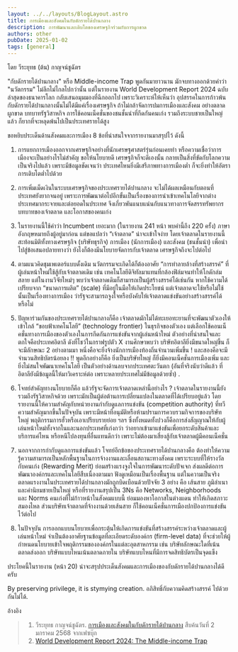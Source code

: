 ```yaml
---
layout: ../../layouts/BlogLayout.astro
title: การเมืองและสังคมในกับดักรายได้ปานกลาง
description: การพัฒนาและเติบโตของเศรษฐกิจร่วมกับการผูกขาด
authors: other
pubDate: 2025-01-02
tags: [general]
---
```


โดย วีระยุทธ (ต้น) กาญจน์ชูฉัตร

"กับดักรายได้ปานกลาง" หรือ Middle-income Trap พูดกันมายาวนาน มักจบทางออกด้วยคำว่า "นวัตกรรม" ไม่ลึกไม่ไกลไปกว่านั้น แต่ในรายงาน World Development Report 2024 ฉบับล่าสุดของธนาคารโลก กลับเสนอมุมมองที่ฉีกออกไป เพราะวิเคราะห์ให้เห็นว่า อุปสรรคในการก้าวพ้นกับดักรายได้ปานกลางนั้นไม่ได้มีแค่เรื่องเศรษฐกิจ ถ้าไม่กล้าจัดการปมการเมืองและสังคม อย่างตลาดผูกขาด บทบาทรัฐวิสาหกิจ การใช้คอนเน็คชั่นของชนชั้นนำที่กีดกันคนเก่ง รวมถึงระบบชายเป็นใหญ่แล้ว ก็ยากที่จะหลุดพ้นไปเป็นประเทศรายได้สูง

ขอหยิบประเด็นด้านสังคมและการเมือง 8 ข้อที่น่าสนใจจากรายงานมาสรุปไว้ ดังนี้

1. การแยกการเมืองออกจากเศรษฐกิจอย่างที่นักเศรษฐศาสตร์รุ่นก่อนเคยทำ หรือความเชื่อว่าการเมืองจะเป็นอย่างไรไม่สำคัญ ขอให้นโยบายดี เศรษฐกิจก็จะดีเองนั้น กลายเป็นสิ่งที่ขัดกับโลกความเป็นจริงไปแล้ว เพราะมีข้อมูลชัดเจนว่า ประเทศไหนยิ่งมีเสรีภาพทางการเมืองต่ำ ก็จะยิ่งทำให้อัตราการเติบโตต่ำไปด้วย

2. การเพิ่มเม็ดเงินในระบบเศรษฐกิจของประเทศรายได้ปานกลาง จะไม่ได้ผลเหมือนกับตอนที่ประเทศยังยากจนอยู่ เพราะการพัฒนาต่อไปอีกขั้นเป็นเรื่องของการนำเข้าเทคโนโลยีจากต่างประเทศมากระจายและต่อยอดในประเทศ จึงเกี่ยวพันแนบแน่นกับแนวทางการจัดสรรทรัพยากร บทบาทของเจ้าตลาด และโอกาสของคนเก่ง

3. ในรายงานนี้ใช้คำว่า Incumbent เยอะมาก (ในรายงาน 241 หน้า พบคำนี้ถึง 220 ครั้ง) ภาษาอังกฤษหมายถึงผู้อยู่มาก่อน แต่ขอแปลว่า “เจ้าตลาด” น่าจะเข้าใจง่าย โดยเจ้าตลาดในรายงานนี้สะท้อนมิติทั้งทางเศรษฐกิจ (บริษัทธุรกิจ) การเมือง (นักการเมือง) และสังคม (ชนชั้นนำ) เพื่อนำไปสู่ข้อเสนอปลายทางว่า ยังไงก็ต้องมีนโยบายจัดการกับเจ้าตลาด เศรษฐกิจถึงจะไปต่อไป

4. ตามแนวคิดชุมเพเตอร์แบบดั้งเดิม นวัตกรรมจะเกิดได้ก็ต้องอาศัย “การทำลายล้างที่สร้างสรรค์” ที่ผู้เล่นหน้าใหม่ใช้สู้กับเจ้าตลาดเดิม เช่น เทคโนโลยีดิจิทัลมาแทนที่กล้องฟิล์มจนทำให้โกดักล่มสลาย แต่ในงานวิจัยใหม่ๆ พบว่าเจ้าตลาดเดิมก็สามารถเป็นผู้สร้างสรรค์ได้เช่นกัน หากใช้ความได้เปรียบจาก “ขนาดการผลิต” (scale) ที่มีอยู่ในมือให้เกิดประโยชน์ แต่เจ้าตลาดจะใช้หรือไม่ใช้นั้นเป็นเรื่องทางการเมือง ว่ารัฐจะสามารถจูงใจหรือบังคับให้เจ้าตลาดแข่งขันอย่างสร้างสรรค์ได้หรือไม่

5. ปัญหาร่วมกันของประเทศรายได้ปานกลางก็คือ เจ้าตลาดมักไม่ได้ทะเยอทะยานที่จะพัฒนาตัวเองให้เข้าใกล้ “ขอบฟ้าเทคโนโลยี” (technology frontier) ในธุรกิจของตัวเอง แต่เลือกใช้คอนเน็คชั่นทางการเมืองของตัวเองในการกีดกันการแข่งขันจากผู้เล่นหน้าใหม่ ตัวอย่างที่น่าสนใจและตกใจคือประเทศอิตาลี ดังที่โชว์ในกราฟรูปตัว X งานศึกษาพบว่า บริษัทอิตาลียิ่งมีขนาดใหญ่ขึ้น ก็จะมีลักษณะ 2 อย่างตามมา หนึ่งคือจะยิ่งจ้างนักการเมืองท้องถิ่นจำนวนเพิ่มขึ้น ! และสองคือจะมีจำนวนสิทธิบัตรน้อยลง !! พูดอีกอย่างก็คือ ยิ่งเป็นบริษัทใหญ่ ก็ยิ่งมีคอนเน็คชั่นการเมืองเพิ่ม และยิ่งไม่สนใจพัฒนาเทคโนโลยี เป็นตัวอย่างด้านลบจากประเทศตะวันตก (อันที่จริงนับว่าดีแล้ว ที่อิตาลียังมีข้อมูลนี้ให้มาวิเคราะห์ต่อ เพราะหลายประเทศไม่มีข้อมูลด้วยซ้ำ)
   .
6. โจทย์สำคัญทางนโยบายก็คือ แล้วรัฐจะจัดการเจ้าตลาดเหล่านี้อย่างไร ? เจ้าตลาดในรายงานนี้ยังรวมถึงรัฐวิสาหกิจด้วย เพราะมักเป็นผู้ต่อต้านการเปลี่ยนแปลงในตลาดที่ได้เปรียบอยู่แล้ว โดยรายงานนี้ให้ความสำคัญกับหน่วยงานกำกับดูแลการแข่งขัน (competition authority) ที่ทวีความสำคัญมากขึ้นในปัจจุบัน เพราะมีหน้าที่อนุมัติหรือห้ามปรามการควบรวมกิจการของบริษัทใหญ่ พฤติกรรมการฮั้วหรือเอาเปรียบรายย่อย ฯลฯ ซึ่งทั้งหมดทั้งปวงก็คือการส่งสัญญาณให้กับผู้เล่นหน้าใหม่ทั้งจากในและนอกประเทศที่เก่งกว่า ว่าอยากเข้ามาแข่งขันเพื่อยกระดับสินค้าและบริการแค่ไหน หรือหนีไปลงทุนที่อื่นแทนดีกว่า เพราะไม่ต้องมาเสี่ยงสู้กับเจ้าตลาดผู้มีคอนเน็คชั่น

7. นอกจากการกำกับดูแลการแข่งขันแล้ว โจทย์อีกข้อของประเทศรายได้ปานกลางคือ ต้องทำให้ความรู้ความสามารถเป็นหลักพื้นฐานในการจ้างงานและเลื่อนสถานะทางสังคม เพราะระบบที่ให้รางวัลกับคนเก่ง (Rewarding Merit) ย่อมสร้างแรงจูงใจในการพัฒนาระดับปัจเจก ส่งผลดีต่อการพัฒนาองค์กรและเทคโนโลยีสืบเนื่องตามมา ฟังดูเหมือนเป็นเรื่องพื้นฐาน แต่ในความเป็นจริง ตลาดแรงงานในประเทศรายได้ปานกลางมักถูกบิดเบือนด้วยปัจจัย 3 อย่าง คือ เส้นสาย ภูมิลำเนา และค่านิยมชายเป็นใหญ่ หรือที่รายงานสรุปเป็น 3Ns คือ Networks, Neighborhoods และ Norms คนเก่งที่ไม่ก้าวหน้าในสังคมแบบนี้ ย่อมมองหาโอกาสในต่างแดน ทำให้เกิดสภาวะสมองไหล ส่วนบริษัทเจ้าตลาดที่จ้างงานด้วยเส้นสาย ก็ใช้คอนเน็คชั่นการเมืองปกป้องการแข่งขันไว้ต่อไป

8. ในปัจจุบัน การออกแบบนโยบายเพื่อกระตุ้นให้เกิดการแข่งขันที่สร้างสรรค์ระหว่างเจ้าตลาดและผู้เล่นหน้าใหม่ จำเป็นต้องอาศัยฐานข้อมูลที่ละเอียดระดับองค์กร (firm-level data) ที่จะช่วยให้ผู้กำหนดนโยบายเข้าใจพฤติกรรมขององค์กรในแต่ละอุตสาหกรรม เช่น บริษัทลักษณะใดที่เน้นตลาดส่งออก บริษัทแบบไหนเน้นตลาดภายใน บริษัทแบบไหนที่มีการจดสิทธิบัตรเป็นจุดแข็ง

ประโยคนี้ในรายงาน (หน้า 20) น่าจะสรุปประเด็นสังคมและการเมืองของกับดักรายได้ปานกลางได้ดีครับ

By preserving privilege, it is stymying creation. อภิสิทธิ์กับความคิดสร้างสรรค์ ไปด้วยกันไม่ได้.

อ้างอิง

> 1. วีระยุทธ กาญจน์ชูฉัตร. [การเมืองและสังคมในกับดักรายได้ปานกลาง](https://www.facebook.com/permalink.php?story_fbid=pfbid0Be65mKBKB8Pj43s6xyqNXGbJrzvEVh2YezcEjmpcFBUFq61RZn4u7fS48HuWZFudl&id=61553732966651) สืบค้นวันที่ 2 มกราคม 2568 จากเฟซบุ๊ก
> 2. [World Development Report 2024: The Middle-income Trap](https://www.worldbank.org/en/publication/wdr2024)
